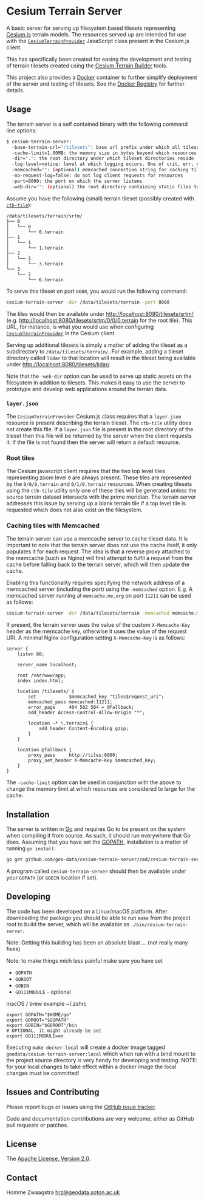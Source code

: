 # Cesium Terrain Server

A basic server for serving up filesystem based tilesets representing
[Cesium.js](http://cesiumjs.org/) terrain models.  The resources served up are
intended for use with the
[`CesiumTerrainProvider`](http://cesiumjs.org/Cesium/Build/Documentation/CesiumTerrainProvider.html)
JavaScript class present in the Cesium.js client.

This has specifically been created for easing the development and testing of
terrain tilesets created using the
[Cesium Terrain Builder](https://github.com/geo-data/cesium-terrain-builder)
tools.

This project also provides a [Docker](https://www.docker.com/) container to
further simplify deployment of the server and testing of tilesets.  See the
[Docker Registry](https://registry.hub.docker.com/u/geo-data/cesium-terrain-server/)
for further details.

## Usage

The terrain server is a self contained binary with the following command line
options:

```sh
$ cesium-terrain-server:
  -base-terrain-url="/tilesets": base url prefix under which all tilesets are served
  -cache-limit=1.00MB: the memory size in bytes beyond which resources are not cached. Other memory units can be specified by suffixing the number with kB, MB, GB or TB
  -dir=".": the root directory under which tileset directories reside
  -log-level=notice: level at which logging occurs. One of crit, err, notice, debug
  -memcached="": (optional) memcached connection string for caching tiles e.g. localhost:11211
  -no-request-log=false: do not log client requests for resources
  -port=8000: the port on which the server listens
  -web-dir="": (optional) the root directory containing static files to be served
```

Assume you have the following (small) terrain tileset (possibly created with
[`ctb-tile`](https://github.com/geo-data/cesium-terrain-builder#ctb-tile)):

```
/data/tilesets/terrain/srtm/
├── 0
│   └── 0
│       └── 0.terrain
├── 1
│   └── 1
│       └── 1.terrain
├── 2
│   └── 3
│       └── 3.terrain
└── 3
    └── 7
        └── 6.terrain
```

To serve this tileset on port `8080`, you would run the following command:

```sh
cesium-terrain-server -dir /data/tilesets/terrain -port 8080
```

The tiles would then be available under <http://localhost:8080/tilesets/srtm/>
(e.g. <http://localhost:8080/tilesets/srtm/0/0/0.terrain> for the root tile).
This URL, for instance, is what you would use when configuring
[`CesiumTerrainProvider`](http://cesiumjs.org/Cesium/Build/Documentation/CesiumTerrainProvider.html)
in the Cesium client.

Serving up additional tilesets is simply a matter of adding the tileset as a
subdirectory to `/data/tilesets/terrain/`.  For example, adding a tileset
directory called `lidar` to that location will result in the tileset being
available under <http://localhost:8080/tilesets/lidar/>.

Note that the `-web-dir` option can be used to serve up static assets on the
filesystem in addition to tilesets.  This makes it easy to use the server to
prototype and develop web applications around the terrain data.

### `layer.json`

The `CesiumTerrainProvider` Cesium.js class requires that a `layer.json`
resource is present describing the terrain tileset.  The `ctb-tile` utility does
not create this file.  If a `layer.json` file is present in the root directory
of the tileset then this file will be returned by the server when the client
requests it.  If the file is not found then the server will return a default
resource.

### Root tiles

The Cesium javascript client requires that the two top level tiles representing
zoom level `0` are always present.  These tiles are represented by the
`0/0/0.terrain` and `0/1/0.terrain` resources. When creating tilesets using the
`ctb-tile` utility only one of these tiles will be generated *unless* the source
terrain dataset intersects with the prime meridian.  The terrain server
addresses this issue by serving up a blank terrain tile if a top level tile is
requested which does not also exist on the filesystem.

### Caching tiles with Memcached

The terrain server can use a memcache server to cache tileset data. It is
important to note that the terrain server does not use the cache itself, it only
populates it for each request.  The idea is that a reverse proxy attached to the
memcache (such as Nginx) will first attempt to fulfil a request from the cache
before falling back to the terrain server, which will then update the cache.

Enabling this functionality requires specifying the network address of a
memcached server (including the port) using the `-memcached` option.  E.g. A
memcached server running at `memcache.me.org` on port `11211` can be used as
follows:

```sh
cesium-terrain-server -dir /data/tilesets/terrain -memcached memcache.me.org:11211
```

If present, the terrain server uses the value of the custom `X-Memcache-Key`
header as the memcache key, otherwise it uses the value of the request URI.  A
minimal Nginx configuration setting `X-Memcache-Key` is as follows:

```
server {
    listen 80;

    server_name localhost;

    root /var/www/app;
    index index.html;

    location /tilesets/ {
        set            $memcached_key "tiles$request_uri";
        memcached_pass memcached:11211;
        error_page     404 502 504 = @fallback;
        add_header Access-Control-Allow-Origin "*";

        location ~* \.terrain$ {
            add_header Content-Encoding gzip;
        }
    }

    location @fallback {
        proxy_pass     http://tiles:8000;
        proxy_set_header X-Memcache-Key $memcached_key;
    }
}
```

The `-cache-limit` option can be used in conjunction with the above to change
the memory limit at which resources are considered to large for the cache.

## Installation

The server is written in [Go](http://golang.org/) and requires Go to be present
on the system when compiling it from source.  As such, it should run everywhere
that Go does.  Assuming that you have set the
[GOPATH](https://golang.org/cmd/go/#hdr-GOPATH_environment_variable),
installation is a matter of running `go install`:

```sh
go get github.com/geo-data/cesium-terrain-server/cmd/cesium-terrain-server
```

A program called `cesium-terrain-server` should then be available under your
`GOPATH` (or `GOBIN` location if set).

## Developing

The code has been developed on a Linux/macOS platform. After downloading the package
you should be able to run `make` from the project root to build the server,
which will be available as `./bin/cesium-terrain-server`.

Note: Getting this building has been an absolute blast ... (not really many fixes)

Note: to make things mich less painful make sure you have set

- `GOPATH`
- `GOROOT`
- `GOBIN`
- `GO111MODULE` - optional

macOS / brew example ~/.zshrc

```.zshrc
export GOPATH="$HOME/go"
export GOROOT="$GOPATH"
export GOBIN="$GOROOT"/bin
# OPTIONAL, it might already be set
export GO111MODULE=on
```

Executing `make docker-local` will create a docker image tagged
`geodata/cesium-terrain-server:local` which when run with a bind mount to the
project source directory is very handy for developing and testing. NOTE: for your local changes to take effect within a docker image the local changes must be committed!

## Issues and Contributing

Please report bugs or issues using the
[GitHub issue tracker](https://github.com/geo-data/cesium-terrain-server).

Code and documentation contributions are very welcome, either as GitHub pull
requests or patches.

## License

The [Apache License, Version 2.0](http://www.apache.org/licenses/LICENSE-2.0).

## Contact

Homme Zwaagstra <hrz@geodata.soton.ac.uk>
